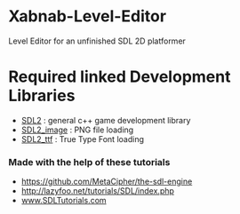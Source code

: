 # Xabnab-Level-Editor

Level Editor for an unfinished SDL 2D platformer

# Required linked Development Libraries 
* [SDL2](https://www.libsdl.org/download-2.0.php) : general c++ game development library
* [SDL2_image](https://www.libsdl.org/projects/SDL_image/) : PNG file loading
* [SDL2_ttf](https://www.libsdl.org/projects/SDL_ttf/) : True Type Font loading 

### Made with the help of these tutorials
* https://github.com/MetaCipher/the-sdl-engine
* http://lazyfoo.net/tutorials/SDL/index.php
* www.SDLTutorials.com
